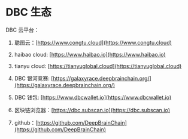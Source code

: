 # DBC 生态

DBC 云平台：

1. 聪图云：[https://www.congtu.cloud](https://www.congtu.cloud)

2. haibao cloud: [https://www.haibao.io](https://www.haibao.io)

3. tianyu cloud: [https://tianyuglobal.cloud](https://tianyuglobal.cloud)

4. DBC 银河竞赛: [https://galaxyrace.deepbrainchain.org/](https://galaxyrace.deepbrainchain.org/)

5. DBC 钱包: [https://www.dbcwallet.io](https://www.dbcwallet.io)

6. 区块链浏览器：[https://dbc.subscan.io](https://dbc.subscan.io)

7. github：[https://github.com/DeepBrainChain](https://github.com/DeepBrainChain)
